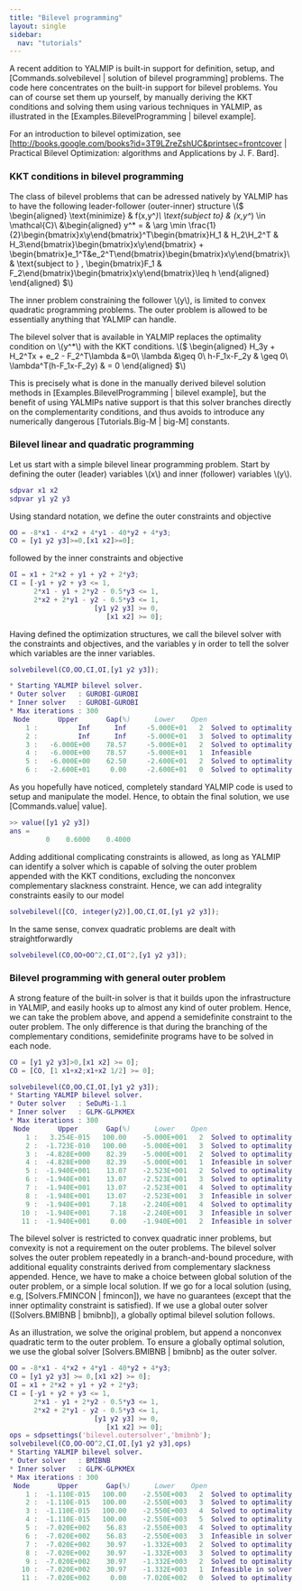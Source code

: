 ```yaml
---
title: "Bilevel programming"
layout: single
sidebar:
  nav: "tutorials"
---
```




A recent addition to YALMIP is built-in support for definition, setup, and [Commands.solvebilevel | solution of bilevel programming] problems. The code here concentrates on the built-in support for bilevel problems. You can of course set them up yourself, by manually deriving the KKT conditions and solving them using various techniques in YALMIP, as illustrated in the [Examples.BilevelProgramming | bilevel example].


For an introduction to bilevel optimization, see [http://books.google.com/books?id=3T9LZreZshUC&printsec=frontcover | Practical Bilevel Optimization: algorithms and Applications by J. F. Bard].

### KKT conditions in bilevel programming

The class of bilevel problems that can be adressed natively by YALMIP has to have the following leader-follower (outer-inner) structure
\\($
\begin{aligned}
\text{minimize} & f(x,y^*)\\
\text{subject to} & (x,y^*) \in \mathcal{C}\\
&\begin{aligned}
y^* = & \arg \min \frac{1}{2}\begin{bmatrix}x\\y\end{bmatrix}^T\begin{bmatrix}H_1 & H_2\\H_2^T & H_3\end{bmatrix}\begin{bmatrix}x\\y\end{bmatrix} + \begin{bmatrix}e_1^T&e_2^T\end{bmatrix}\begin{bmatrix}x\\y\end{bmatrix}\\
& \text{subject to } \, \begin{bmatrix}F_1 & F_2\end{bmatrix}\begin{bmatrix}x\\y\end{bmatrix}\leq h
\end{aligned}
\end{aligned}
$\\)

The inner problem constraining the follower \\(y\\), is limited to convex quadratic programming problems. The outer problem is allowed to be essentially anything that YALMIP can handle.

The bilevel solver that is available in YALMIP replaces the optimality condition on \\(y^*\\) with the KKT conditions.
\\($
\begin{aligned}
H_3y + H_2^Tx + e_2 - F_2^T\lambda &=0\\
\lambda &\geq 0\\
h-F_1x-F_2y & \geq 0\\
\lambda^T(h-F_1x-F_2y) & = 0
\end{aligned}
$\\)

This is precisely what is done in the manually derived bilevel solution methods in [Examples.BilevelProgramming | bilevel example], but the benefit of using YALMIPs native support is that this solver branches directly on the complementarity conditions, and thus avoids to introduce any numerically dangerous [Tutorials.Big-M | big-M] constants.

### Bilevel linear and quadratic programming

Let us start with a simple bilevel linear programming problem. Start by defining the outer (leader) variables \\(x\\) and inner (follower) variables \\(y\\).
````matlab
sdpvar x1 x2
sdpvar y1 y2 y3
````
Using standard notation, we define the outer constraints and objective
````matlab
OO = -8*x1 - 4*x2 + 4*y1 - 40*y2 + 4*y3;
CO = [y1 y2 y3]>=0,[x1 x2]>=0];
````
followed by the inner constraints and objective
````matlab
OI = x1 + 2*x2 + y1 + y2 + 2*y3;
CI = [-y1 + y2 + y3 <= 1,
      2*x1 - y1 + 2*y2 - 0.5*y3 <= 1,
      2*x2 + 2*y1 - y2 - 0.5*y3 <= 1,
                     [y1 y2 y3] >= 0,
                        [x1 x2] >= 0];
````
Having defined the optimization structures, we call the bilevel solver with the constraints and objectives, and the variables y in order to tell the solver which variables are the inner variables.
````matlab
solvebilevel(CO,OO,CI,OI,[y1 y2 y3]);

* Starting YALMIP bilevel solver.
* Outer solver   : GUROBI-GUROBI
* Inner solver   : GUROBI-GUROBI
* Max iterations : 300
 Node       Upper       Gap(%)      Lower    Open
    1 :          Inf      Inf     -5.000E+01   2  Solved to optimality
    2 :          Inf      Inf     -5.000E+01   3  Solved to optimality
    3 :   -6.000E+00    78.57     -5.000E+01   2  Solved to optimality
    4 :   -6.000E+00    78.57     -5.000E+01   1  Infeasible
    5 :   -6.000E+00    62.50     -2.600E+01   2  Solved to optimality
    6 :   -2.600E+01     0.00     -2.600E+01   0  Solved to optimality
````
As you hopefully have noticed, completely standard YALMIP code is used to setup and manipulate the model. Hence, to obtain the final solution, we use [Commands.value| value].
````matlab
>> value([y1 y2 y3])
ans =
         0    0.6000    0.4000
````

Adding additional complicating constraints is allowed, as long as YALMIP can identify a solver which is capable of solving the outer problem appended with the KKT conditions, excluding the nonconvex complementary slackness constraint. Hence, we can add integrality constraints easily to our model
````matlab
solvebilevel([CO, integer(y2)],OO,CI,OI,[y1 y2 y3]);
````

In the same sense, convex quadratic problems are dealt with straightforwardly
````matlab
solvebilevel(CO,OO+OO^2,CI,OI^2,[y1 y2 y3]);
````


### Bilevel programming with general outer problem

A strong feature of the built-in solver is that it builds upon the infrastructure in YALMIP, and easily hooks up to almost any kind of outer problem. Hence, we can take the problem above, and append a semidefinite constraint to the outer problem. The only difference is that during the branching of the complementary conditions, semidefinite programs have to be solved in each node.
````matlab
CO = [y1 y2 y3]>0,[x1 x2] >= 0];
CO = [CO, [1 x1+x2;x1+x2 1/2] >= 0];

solvebilevel(CO,OO,CI,OI,[y1 y2 y3]);
* Starting YALMIP bilevel solver.
* Outer solver   : SeDuMi-1.1
* Inner solver   : GLPK-GLPKMEX
* Max iterations : 300
 Node       Upper       Gap(%)      Lower    Open
    1 :   3.254E-015   100.00    -5.000E+001   2  Solved to optimality
    2 :  -1.723E-010   100.00    -5.000E+001   3  Solved to optimality
    3 :  -4.828E+000    82.39    -5.000E+001   2  Solved to optimality
    4 :  -4.828E+000    82.39    -5.000E+001   1  Infeasible in solver
    5 :  -1.940E+001    13.07    -2.523E+001   2  Solved to optimality
    6 :  -1.940E+001    13.07    -2.523E+001   3  Solved to optimality
    7 :  -1.940E+001    13.07    -2.523E+001   4  Solved to optimality
    8 :  -1.940E+001    13.07    -2.523E+001   3  Infeasible in solver
    9 :  -1.940E+001     7.18    -2.240E+001   4  Solved to optimality
   10 :  -1.940E+001     7.18    -2.240E+001   3  Infeasible in solver
   11 :  -1.940E+001     0.00    -1.940E+001   2  Infeasible in solver
````

The bilevel solver is restricted to convex quadratic inner problems, but convexity is not a requirement on the outer problems. The bilevel solver solves the outer problem repeatedly in a branch-and-bound procedure, with additional equality constraints derived from complementary slackness appended. Hence, we have to make a choice between global solution of the outer problem, or a simple local solution. If we go for a local solution (using, e.g, [Solvers.FMINCON | fmincon]), we have no guarantees (except that the inner optimality constraint is satisfied). If we use a global outer solver ([Solvers.BMIBNB | bmibnb]), a globally optimal bilevel solution follows.

As an illustration, we solve the original problem, but append a nonconvex quadratic term to the outer problem. To ensure a globally optimal solution, we use the global solver [Solvers.BMIBNB | bmibnb] as the outer solver.
````matlab
OO = -8*x1 - 4*x2 + 4*y1 - 40*y2 + 4*y3;
CO = [y1 y2 y3] >= 0,[x1 x2] >= 0];
OI = x1 + 2*x2 + y1 + y2 + 2*y3;
CI = [-y1 + y2 + y3 <= 1,
      2*x1 - y1 + 2*y2 - 0.5*y3 <= 1,
      2*x2 + 2*y1 - y2 - 0.5*y3 <= 1,
                     [y1 y2 y3] >= 0,
                        [x1 x2] >= 0];
ops = sdpsettings('bilevel.outersolver','bmibnb');
solvebilevel(CO,OO-OO^2,CI,OI,[y1 y2 y3],ops)
* Starting YALMIP bilevel solver.
* Outer solver   : BMIBNB
* Inner solver   : GLPK-GLPKMEX
* Max iterations : 300
 Node       Upper       Gap(%)      Lower    Open
    1 :  -1.110E-015   100.00    -2.550E+003   2  Solved to optimality
    2 :  -1.110E-015   100.00    -2.550E+003   3  Solved to optimality
    3 :  -1.110E-015   100.00    -2.550E+003   4  Solved to optimality
    4 :  -1.110E-015   100.00    -2.550E+003   5  Solved to optimality
    5 :  -7.020E+002    56.83    -2.550E+003   4  Solved to optimality
    6 :  -7.020E+002    56.83    -2.550E+003   3  Infeasible in solver
    7 :  -7.020E+002    30.97    -1.332E+003   2  Solved to optimality
    8 :  -7.020E+002    30.97    -1.332E+003   3  Solved to optimality
    9 :  -7.020E+002    30.97    -1.332E+003   2  Solved to optimality
   10 :  -7.020E+002    30.97    -1.332E+003   1  Infeasible in solver
   11 :  -7.020E+002     0.00    -7.020E+002   0  Solved to optimality
````
